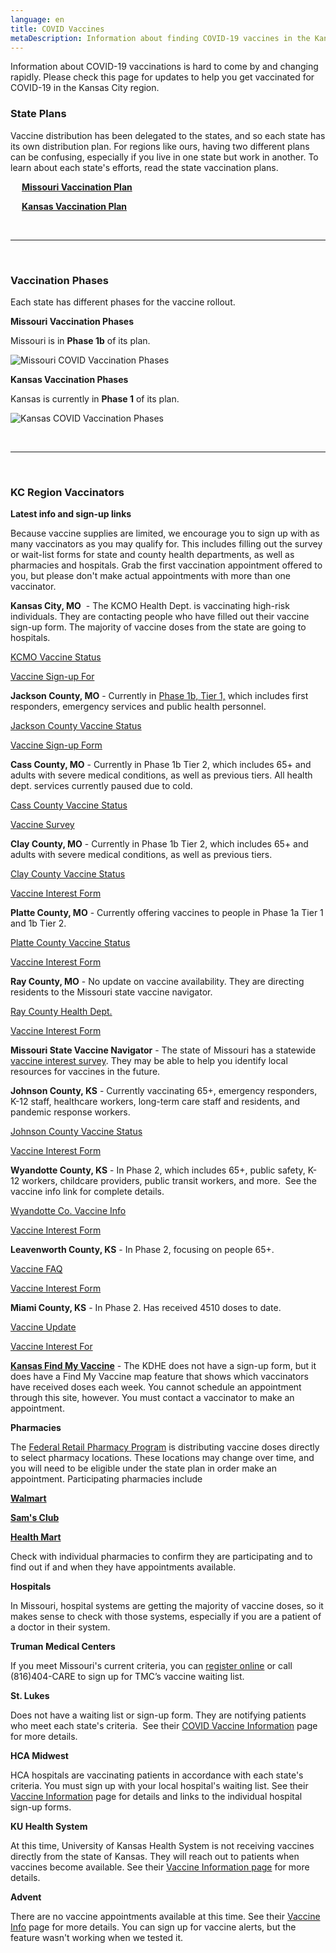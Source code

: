 ```yaml
---
language: en
title: COVID Vaccines
metaDescription: Information about finding COVID-19 vaccines in the Kansas City region.
---
```

Information about COVID-19 vaccinations is hard to come by and changing rapidly. Please check this page for updates to help you get vaccinated for COVID-19 in the Kansas City region.

### State Plans

Vaccine distribution has been delegated to the states, and so each state has its own distribution plan. For regions like ours, having two different plans can be confusing, especially if you live in one state but work in another. To learn about each state's efforts, read the state vaccination plans.

&emsp; **[Missouri Vaccination Plan](https://covidvaccine.mo.gov/)**

&emsp; **[Kansas Vaccination Plan](https://www.kansasvaccine.gov/)**

<br><hr><br>

### Vaccination Phases

Each state has different phases for the vaccine rollout. 

**Missouri Vaccination Phases**

Missouri is in **Phase 1b** of its plan.

![Missouri COVID Vaccination Phases](/uploads/600586616801f.image.png)

**Kansas Vaccination Phases**

Kansas is currently in **Phase 1** of its plan. 

![Kansas COVID Vaccination Phases](/uploads/screen-shot-2021-01-18-at-10.01.04-am.png)

<br><hr><br>

### KC Region Vaccinators

**Latest info and sign-up links**

Because vaccine supplies are limited, we encourage you to sign up with as many vaccinators as you may qualify for. This includes filling out the survey or wait-list forms for state and county health departments, as well as pharmacies and hospitals. Grab the first vaccination appointment offered to you, but please don't make actual appointments with more than one vaccinator.

**Kansas City, MO**  - The KCMO Health Dept. is vaccinating high-risk individuals. They are contacting people who have filled out their vaccine sign-up form. The majority of vaccine doses from the state are going to hospitals.[](https://www.kcmo.gov/city-hall/departments/health/covid-19-vaccine)

[KCMO Vaccine Status](https://www.kcmo.gov/city-hall/departments/health/covid-19-vaccine)[](https://hipaa.jotform.com/210117358088152)

[Vaccine Sign-up For](https://hipaa.jotform.com/210117358088152)



**Jackson County, MO** - Currently in [Phase 1b, Tier 1,](https://jacohd.org/covid-vaccines) which includes first responders, emergency services and public health personnel.[](https://jacohd.org/covid-vaccines)

[Jackson County Vaccine Status](https://jacohd.org/covid-vaccines)[](https://jacohd.org/covid-vaccines)

[Vaccine Sign-up Form](https://jacohd.org/covid-vaccines)



**Cass County, MO** - Currently in Phase 1b Tier 2, which includes 65+ and adults with severe medical conditions, as well as previous tiers. All health dept. services currently paused due to cold.[](https://casscounty.com/2462/COVID-19-Vaccine)

[Cass County Vaccine Status](https://casscounty.com/2462/COVID-19-Vaccine)[](https://casscounty-cchd.app.transform.civicplus.com/forms/19861)

[Vaccine Survey](https://casscounty-cchd.app.transform.civicplus.com/forms/19861)



**Clay County, MO** - Currently in Phase 1b Tier 2, which includes 65+ and adults with severe medical conditions, as well as previous tiers.[](https://www.clayhealth.com/301/COVID-19-Vaccine)

[Clay County Vaccine Status](https://www.clayhealth.com/301/COVID-19-Vaccine)[](https://hipaa.jotform.com/210138520201032)

[Vaccine Interest Form](https://hipaa.jotform.com/210138520201032)



**Platte County, MO** - Currently offering vaccines to people in Phase 1a Tier 1 and 1b Tier 2.[](https://www.plattecountyhealthdept.com/emergency.aspx)

[Platte County Vaccine Status](https://www.plattecountyhealthdept.com/emergency.aspx)[](https://us.openforms.com/Form/8c3d6585-ebb9-45a3-8d40-0046c31a9a80)

[Vaccine Interest Form](https://us.openforms.com/Form/8c3d6585-ebb9-45a3-8d40-0046c31a9a80)



**Ray County, MO** - No update on vaccine availability. They are directing residents to the Missouri state vaccine navigator.[](https://www.rayhealth.org/covid-19)

[Ray County Health Dept.](https://www.rayhealth.org/covid-19)[](https://docs.google.com/forms/d/e/1FAIpQLSf_GRYL_BCr8IIfCEBqNdGj0Dt4-4piBa_xJn-X5NmvnOZRcQ/viewform)

[Vaccine Interest Form](https://docs.google.com/forms/d/e/1FAIpQLSf_GRYL_BCr8IIfCEBqNdGj0Dt4-4piBa_xJn-X5NmvnOZRcQ/viewform)



**Missouri State Vaccine Navigator** - The state of Missouri has a statewide [vaccine interest survey](https://covidvaccine.mo.gov/navigator/). They may be able to help you identify local resources for vaccines in the future.



**Johnson County, KS** - Currently vaccinating 65+, emergency responders, K-12 staff, healthcare workers, long-term care staff and residents, and pandemic response workers.[](https://www.jocogov.org/covid-19-vaccine)

[Johnson County Vaccine Status](https://www.jocogov.org/covid-19-vaccine)[](https://redcap.jocogov.org/surveys/?s=8KWLNLWWHL&fbclid=IwAR3jhHgJQZ23sJjnluFYXx8XwJFCfmMi-IZ_bqPhGsH4NPMS4c_YBrj6SqQ)

[Vaccine Interest Form](https://redcap.jocogov.org/surveys/?s=8KWLNLWWHL&fbclid=IwAR3jhHgJQZ23sJjnluFYXx8XwJFCfmMi-IZ_bqPhGsH4NPMS4c_YBrj6SqQ)



**Wyandotte County, KS** - In Phase 2, which includes 65+, public safety, K-12 workers, childcare providers, public transit workers, and more.  See the vaccine info link for complete details.[](https://wyandotte-county-covid-19-vaccines-unifiedgov.hub.arcgis.com/)

[Wyandotte Co. Vaccine Info](https://wyandotte-county-covid-19-vaccines-unifiedgov.hub.arcgis.com/)

[Vaccine Interest Form](https://wyandotte-county-covid-19-vaccines-unifiedgov.hub.arcgis.com/)



**Leavenworth County, KS** - In Phase 2, focusing on people 65+.[](https://www.leavenworthcounty.gov/information/covid-19_information/covid-19_vaccine_faq.php)

[Vaccine FAQ](https://www.leavenworthcounty.gov/information/covid-19_information/covid-19_vaccine_faq.php)[](https://us.openforms.com/Form/2f2bcc68-3b6a-450b-9007-d39819db6572)

[Vaccine Interest Form](https://us.openforms.com/Form/2f2bcc68-3b6a-450b-9007-d39819db6572)



**Miami County, KS** - In Phase 2. Has received 4510 doses to date.[](http://www.miamicountyks.org/AlertCenter.aspx?AID=COVID19-Vaccine-Update-02232021-353)

[Vaccine Update](http://www.miamicountyks.org/AlertCenter.aspx?AID=COVID19-Vaccine-Update-02232021-353)[](http://www.miamicountyks.org/list.aspx?Mode=Subscribe#alertCenter)

[Vaccine Interest For](http://www.miamicountyks.org/list.aspx?Mode=Subscribe#alertCenter)



**[Kansas Find My Vaccine](https://www.kansasvaccine.gov/160/Find-My-Vaccine)** - The KDHE does not have a sign-up form, but it does have a Find My Vaccine map feature that shows which vaccinators have received doses each week. You cannot schedule an appointment through this site, however. You must contact a vaccinator to make an appointment.



**Pharmacies**

The [Federal Retail Pharmacy Program](https://www.cdc.gov/vaccines/covid-19/retail-pharmacy-program/participating-pharmacies.html) is distributing vaccine doses directly to select pharmacy locations. These locations may change over time, and you will need to be eligible under the state plan in order make an appointment. Participating pharmacies include

**[Walmart](https://www.walmart.com/cp/1228302)**

**[Sam's Club](https://www.kcmo.gov/?splash=https%3a%2f%2fwww.samsclub.com%2fpharmacy&____isexternal=true)**

**[Health Mart](https://www.kcmo.gov/?splash=https%3a%2f%2fwww.healthmart.com%2fstore-locator.html&____isexternal=true)**

Check with individual pharmacies to confirm they are participating and to find out if and when they have appointments available.

**Hospitals**

In Missouri, hospital systems are getting the majority of vaccine doses, so it makes sense to check with those systems, especially if you are a patient of a doctor in their system.

**Truman Medical Centers**

If you meet Missouri's current criteria, you can [register online](https://www.kcmo.gov/?splash=https%3a%2f%2fwww.trumed.org%2fforms%2fcovid-19-vaccine-wait-list%2f&____isexternal=true) or call (816)404-CARE to sign up for TMC’s vaccine waiting list.

**St. Lukes**

Does not have a waiting list or sign-up form. They are notifying patients who meet each state's criteria.  See their [COVID Vaccine Information](https://www.saintlukeskc.org/covid-19/vaccine#) page for more details.

**HCA Midwest**

HCA hospitals are vaccinating patients in accordance with each state's criteria. You must sign up with your local hospital's waiting list. See their [Vaccine Information](https://hcamidwest.com/covid-19/COVID-19-vaccine-information/) page for details and links to the individual hospital sign-up forms.

**KU Health System**

At this time, University of Kansas Health System is not receiving vaccines directly from the state of Kansas. They will reach out to patients when vaccines become available. See their [Vaccine Information page](https://www.kansashealthsystem.com/patient-visitor/covid19-update/covid-vaccine-form) for more details.

**Advent**

There are no vaccine appointments available at this time. See their [Vaccine Info](https://www.adventhealth.com/coronavirus-resource-hub/adventhealth-coronavirus-vaccine-resource-hub) page for more details. You can sign up for vaccine alerts, but the feature wasn't working when we tested it.